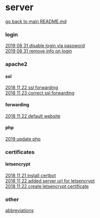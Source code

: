 # server

[go back to main README.md](../README.md)


### login

[2019 08 31 disable login via password](../log/2019_08_31_001__disable_login_via_password.md) \
[2019 08 31 remove info on login](../log/2019_08_31_002__remove_info_on_login.md)


### apache2

#### ssl
[2018 11 22 ssl forwarding](../log/2018_11_22_001__added_ssl_forwarding.md) \
[2018 11 23 correct ssl forwarding](../log/2018_11_23_001__correct_forwarding.md)

#### forwarding
[2018 11 22 default website](../log/2018_11_22_003__fixed_default_forwarding.md)

#### php
[2019 update php](../log/2019__php_update.md)


### certificates

#### letsencrypt
[2018 11 21 install certbot](../log/2018_11_21__install_certbot_for_letsencrypt.md) \
[2018 11 22 added server url for letsencrypt](../log/2018_11_22_004__added_server_url_for_letsencrypt.md) \
[2018 11 22 create letsencrypt certificate](../log/2018_11_22_005__create_letsencrypt_certificate.md)


### other
[abbreviations](../log/abbreviations.md)
